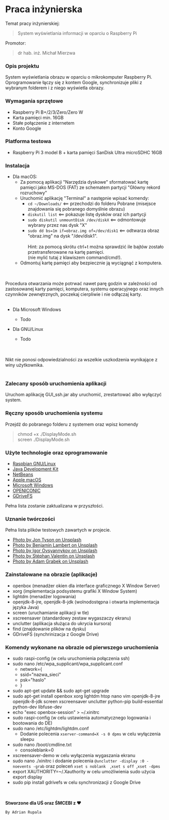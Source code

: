 # Praca inżynierska

Temat pracy inżynierskiej:
>System wyświetlania informacji w oparciu o Raspberry Pi

Promotor:
>dr hab. inż. Michał Mierzwa

### Opis projektu
System wyświetlania obrazu w oparciu o mikrokomputer Raspberry Pi.
Oprogramowanie łączy się z kontem Google, synchronizuje pliki z wybranym folderem i z niego wyświetla obrazy.

### Wymagania sprzętowe
+ Raspberry Pi B+/2/3/Zero/Zero W
+ Karta pamięci min. 16GB
+ Stałe połączenie z internetem
+  Konto Google

### Platforma testowa
+ Raspberry Pi 3 model B + karta pamięci SanDisk Ultra microSDHC 16GB

### Instalacja

+ Dla macOS:
	- Za pomocą aplikacji "Narzędzia dyskowe" sformatować kartę pamięci jako MS-DOS (FAT) ze schematem partycji "Główny rekord rozruchowy"
	- Uruchomić aplikację "Terminal" a następnie wpisać komendy:
		+ `cd ~/Downloads/` <== przechodzi do folderu Pobrane (misejsce znajdowania się pobranego domyślnie obrazu)
		+ `diskutil list` <== pokazuje listę dysków oraz ich partycji
		+ `sudo diskutil unmountDisk /dev/diskX` <== odmontowuje wybrany przez nas dysk "X"
		+ `sudo dd bs=1m if=obraz.img of=/dev/disk1` <== odtwarza obraz "obraz.img" na dysk "/dev/disk1". 		<br><br>Hint: za pomocą skrótu ctrl+t można sprawdzić ile bajtów zostało przetransferowane na kartę pamięci.  
		(nie mylić tutaj z klawiszem command/cmd!).
	- Odmontuj kartę pamięci aby bezpiecznie ją wyciągnąć z komputera.
		
<br><br>Procedura otwarzania może potrwać nawet parę godzin w zależności od zastosowanej karty pamięci, komputera, systemu operacyjnego oraz innych czynników zewnętrznych, poczekaj cierpliwie i nie odłączaj karty. <br> <br>

+ Dla Microsoft Windows
	- Todo

+ Dla GNU/Linux
	- Todo

<br><br> Nikt nie ponosi odpowiedzialności za wszelkie uszkodzenia wynikające z winy użytkownika. <br><br>

### Zalecany sposób uruchomienia aplikacji
Uruchom aplikację GUI_ssh.jar aby uruchomić, zrestartować albo wyłączyć system.

### Ręczny sposób uruchomienia systemu
Przejdź do pobranego folderu z systemem oraz wpisz komendy
> chmod +x ./DisplayMode.sh <br>
> screen ./DisplayMode.sh

### Użyte technologie oraz oprogramowanie
+ [Raspbian GNU/Linux](https://www.raspbian.org)
+ [Java Development Kit](http://www.oracle.com/technetwork/java/javase/downloads/index.html)
+ [NetBeans](https://netbeans.org)
+ [Apple macOS](https://www.apple.com)
+ [Microsoft Windows](https://www.microsoft.com/pl-pl/windows/)
+ [OPENICONIC](https://useiconic.com/open)
+ [GDriveFS](https://github.com/dsoprea/GDriveFS)

Pełna lista zostanie zaktualizana w przyszłości.

### Uznanie twórczości
Pełna lista plików testowych zawartych w projecie.

+ [Photo by Jon Tyson on Unsplash](https://unsplash.com/photos/eIhH7RTlTZA?utm_source=unsplash&utm_medium=referral&utm_content=creditCopyText)
+ [Photo by Benjamin Lambert on Unsplash](https://unsplash.com/photos/Dj7Oje6Cgf0?utm_source=unsplash&utm_medium=referral&utm_content=creditCopyText)
+ [Photo by Igor Ovsyannykov on Unsplash](https://unsplash.com/photos/7b5R_0S5a-s?utm_source=unsplash&utm_medium=referral&utm_content=creditCopyText)
+ [Photo by Stéphan Valentin on Unsplash](https://unsplash.com/photos/LbUzPqxPUAs?utm_source=unsplash&utm_medium=referral&utm_content=creditCopyText)
+ [Photo by Adam Grabek on Unsplash](https://unsplash.com/photos/PPr7LA1I_3U?utm_source=unsplash&utm_medium=referral&utm_content=creditCopyText)

### Zainstalowane na obrazie (aplikacje)
+ openbox (menadżer okien dla interface graficznego X Window Server)
+ xorg (implementacja podsystemu grafiki X Window System)
+ lightdm (menadżer logowania)
+ openjdk-8-jre, openjdk-8-jdk (wolnodostępna i otwarta implementacja języka Java)
+ screen (uruchamianie aplikacji w tle)
+ xscreensaver (standardowy zestaw wygaszaczy ekranu)
+ unclutter (aplikacja służąca do ukrycia kursora)
+ find (znajdowanie plików na dysku)
+ GDriveFS (synchrinizacja z Google Drive)

### Komendy wykonane na obrazie od pierwszego uruchomienia
+ sudo raspi-config (w celu uruchomienia połączenia ssh)
+ sudo nano /etc/wpa_supplicant/wpa_supplicant.conf
	- network={
	- 	ssid="nazwa_sieci"
	-  	psk="haslo"
	-   }
+ sudo apt-get update && sudo apt-get upgrade
+ sudo apt-get install openbox xorg lightdm htop nano vim openjdk-8-jre openjdk-8-jdk screen xscreensaver unclutter python-pip build-essential python-dev libfuse-dev
+ echo "exec openbox-session" > ~/.xinitrc 
+ sudo raspi-config (w celu ustawienia automatycznego logowania i bootowania do DE)
+ sudo nano /etc/lightdm/lightdm.conf
	- Dodanie polecenia `xserver-command=X -s 0 dpms` w celu wyłączenia sleepu
+ sudo nano /boot/cmdline.txt
	- consoleblank=0
+  xscreensaver-demo w celu wyłączenia wygaszania ekranu
+  sudo nano ./xinitrc i dodanie polecenia `@unclutter -display :0 -noevents -grab` oraz poleceń `xset s noblank 
`,`xset s off `,`xset -dpms`
+ export XAUTHORITY=~/.Xauthority w celu umożliwienia sudo użycia export display
+ sudo pip install gdrivefs w celu synchronizacji z Google Drive

<br><br>
**Stworzone dla UŚ oraz ŚMCEBI z ♥**

``By Adrian Rupala``
